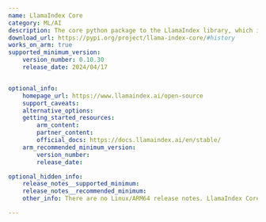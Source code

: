 ```yaml
---
name: LlamaIndex Core
category: ML/AI
description: The core python package to the LlamaIndex library, which is a simple, flexible data framework for connecting custom data sources to large language models.
download_url: https://pypi.org/project/llama-index-core/#history
works_on_arm: true
supported_minimum_version:
    version_number: 0.10.30
    release_date: 2024/04/17


optional_info:
    homepage_url: https://www.llamaindex.ai/open-source
    support_caveats:
    alternative_options:
    getting_started_resources:
        arm_content:
        partner_content:
        official_docs: https://docs.llamaindex.ai/en/stable/
    arm_recommended_minimum_version:
        version_number:
        release_date:

optional_hidden_info:
    release_notes__supported_minimum:
    release_notes__recommended_minimum:
    other_info: There are no Linux/ARM64 release notes. LlamaIndex Core can be installed via pip. All pypi releases have none-any wheels for LlamaIndex Core.

---
```

